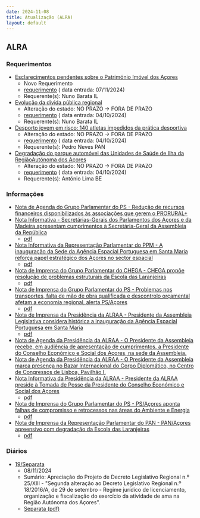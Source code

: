 ```yaml
---
date: 2024-11-08
title: Atualização (ALRA)
layout: default
---
```

## ALRA

### Requerimentos

* [Esclarecimentos pendentes sobre o Património Imóvel dos Açores](http://base.alra.pt:82/4DACTION/w_pesquisa_registo/4/8594)
  * Novo Requerimento
  * [requerimento](http://base.alra.pt:82/Doc_Req/XIIIreque206.pdf) ( data entrada: 07/11/2024)
  * Requerente(s): Nuno Barata IL
* [Evolução da dívida pública regional](http://base.alra.pt:82/4DACTION/w_pesquisa_registo/4/8534)
  * Alteração do estado: NO PRAZO → FORA DE PRAZO
  * [requerimento](http://base.alra.pt:82/Doc_Req/XIIIreque167.pdf) ( data entrada: 04/10/2024)
  * Requerente(s): Nuno Barata IL
* [Desporto jovem em risco: 140 atletas impedidos da prática desportiva](http://base.alra.pt:82/4DACTION/w_pesquisa_registo/4/8538)
  * Alteração do estado: NO PRAZO → FORA DE PRAZO
  * [requerimento](http://base.alra.pt:82/Doc_Req/XIIIreque170.pdf) ( data entrada: 04/10/2024)
  * Requerente(s): Pedro Neves PAN
* [Degradação do parque automóvel das Unidades de Saúde de Ilha da RegiãoAutónoma dos Açores](http://base.alra.pt:82/4DACTION/w_pesquisa_registo/4/8539)
  * Alteração do estado: NO PRAZO → FORA DE PRAZO
  * [requerimento](http://base.alra.pt:82/Doc_Req/XIIIreque171.pdf) ( data entrada: 04/10/2024)
  * Requerente(s): António Lima BE

### Informações

* [Nota de Agenda do Grupo Parlamentar do PS - Redução de recursos financeiros disponibilizados às associações que gerem o PRORURAL+](http://base.alra.pt:82/4DACTION/w_pesquisa_registo/8/20576)
* [Nota Informativa - Secretárias-Gerais dos Parlamentos dos Açores e da Madeira apresentam cumprimentos à Secretária-Geral da Assembleia da República](http://base.alra.pt:82/4DACTION/w_pesquisa_registo/8/20577)
  * [pdf](http://base.alra.pt:82/Doc_Noticias/NI20577.pdf)
* [Nota Informativa da Representação Parlamentar do PPM - A inauguração da Sede da Agência Espacial Portuguesa em Santa Maria reforça papel estratégico dos Açores no sector espacial](http://base.alra.pt:82/4DACTION/w_pesquisa_registo/8/20578)
  * [pdf](http://base.alra.pt:82/Doc_Noticias/NI20578.pdf)
* [Nota de Imprensa do Grupo Parlamentar do CHEGA - CHEGA propõe resolução de problemas estruturais da Escola das Laranjeiras](http://base.alra.pt:82/4DACTION/w_pesquisa_registo/8/20579)
  * [pdf](http://base.alra.pt:82/Doc_Noticias/NI20579.pdf)
* [Nota de Imprensa do Grupo Parlamentar do PS - Problemas nos transportes, falta de mão de obra qualificada e descontrolo orçamental afetam a economia regional, alerta PS/Açores](http://base.alra.pt:82/4DACTION/w_pesquisa_registo/8/20580)
  * [pdf](http://base.alra.pt:82/Doc_Noticias/NI20580.pdf)
* [Nota de Imprensa da Presidência da ALRAA - Presidente da Assembleia Legislativa considera histórica a inauguração da Agência Espacial Portuguesa em Santa Maria](http://base.alra.pt:82/4DACTION/w_pesquisa_registo/8/20581)
  * [pdf](http://base.alra.pt:82/Doc_Noticias/NI20581.pdf)
* [Nota de Agenda da Presidência da ALRAA - O Presidente da Assembleia recebe, em audiência de apresentação de cumprimentos, a Presidente do Conselho Económico e Social dos Açores, na sede da Assembleia.](http://base.alra.pt:82/4DACTION/w_pesquisa_registo/8/20582)
* [Nota de Agenda da Presidência da ALRAA - O Presidente da Assembleia marca presença no Bazar Internacional do Corpo Diplomático, no Centro de Congressos de Lisboa, Pavilhão I.](http://base.alra.pt:82/4DACTION/w_pesquisa_registo/8/20583)
* [Nota Informativa da Presidência da ALRAA - Presidente da ALRAA preside à Tomada de Posse da Presidente do Conselho Económico e Social dos Açores](http://base.alra.pt:82/4DACTION/w_pesquisa_registo/8/20584)
  * [pdf](http://base.alra.pt:82/Doc_Noticias/NI20584.pdf)
* [Nota de Imprensa do Grupo Parlamentar do PS - PS/Açores aponta falhas de compromisso e retrocessos nas áreas do Ambiente e Energia](http://base.alra.pt:82/4DACTION/w_pesquisa_registo/8/20574)
  * [pdf](http://base.alra.pt:82/Doc_Noticias/NI20574.pdf)
* [Nota de Imprensa da Representação Parlamentar do PAN - PAN/Açores apreensivo com degradação da Escola das Laranjeiras](http://base.alra.pt:82/4DACTION/w_pesquisa_registo/8/20575)
  * [pdf](http://base.alra.pt:82/Doc_Noticias/NI20575.pdf)

### Diários

* [19/Separata](http://base.alra.pt:82/4DACTION/w_pesquisa_registo/10/2801)
  * 08/11/2024
  * Sumário: Apreciação do Projeto de Decreto Legislativo Regional n.º 25/XIII - "Segunda alteração ao Decreto Legislativo Regional n.º 18/2016/A, de 29 de setembro - Regime jurídico de licenciamento, organização e fiscalização do exercício da atividade de ama na Região Autónoma dos Açores".
  * [Separata (pdf)](http://base.alra.pt:82/Diario/XIII19sepa.pdf)
